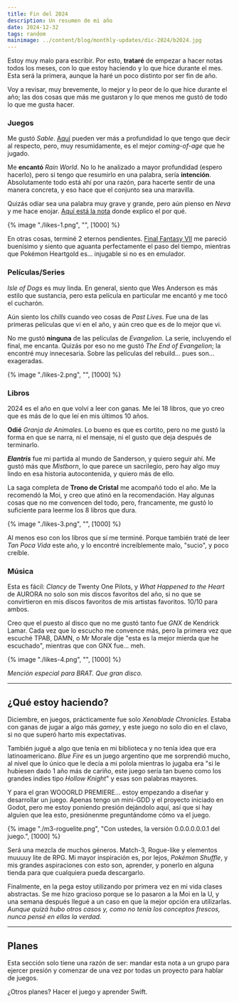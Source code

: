 ```yaml
---
title: Fin del 2024
description: Un resumen de mi año
date: 2024-12-32
tags: random
mainimage: ../content/blog/monthly-updates/dic-2024/b2024.jpg
--- 
```

Estoy muy malo para escribir. Por esto, **trataré** de empezar a hacer notas todos los meses, con lo que estoy haciendo y lo que hice durante el mes. Esta será la primera, aunque la haré un poco distinto por ser fin de año.

Voy a revisar, muy brevemente, lo mejor y lo peor de lo que hice durante el año; las dos cosas que más me gustaron y lo que menos me gustó de todo lo que me gusta hacer.   

### Juegos   

Me gustó *Sable*. [Aquí](/blog/sable) pueden ver más a profundidad lo que tengo que decir al respecto, pero, muy resumidamente, es el mejor *coming-of-age* que he jugado.    

Me **encantó** *Rain World*. No lo he analizado a mayor profundidad (espero hacerlo), pero si tengo que resumirlo en una palabra, sería **intención**. Absolutamente todo está ahí por una razón, para hacerte sentir de una manera concreta, y eso hace que el conjunto sea una maravilla.

Quizás odiar sea una palabra muy grave y grande, pero aún pienso en *Neva* y me hace enojar. [Aquí está la nota](/blog/neva) donde explico el por qué. 

{% image "./likes-1.png", "", [1000] %} 

En otras cosas, terminé 2 eternos pendientes. [Final Fantasy VII](/blog/ff7) me pareció buenísimo y siento que aguanta perfectamente el paso del tiempo, mientras que Pokémon Heartgold es... injugable si no es en emulador.

### Películas/Series    
*Isle of Dogs* es muy linda. En general, siento que Wes Anderson es más estilo que sustancia, pero esta película en particular me encantó y me tocó el cucharón.

Aún siento los *chills* cuando veo cosas de *Past Lives*. Fue una de las primeras películas que vi en el año, y aún creo que es de lo mejor que vi.    

No me gustó **ninguna** de las películas de *Evangelion*. La serie, incluyendo el final, me encanta. Quizás por eso no me gustó *The End of Evangelion*; la encontré muy innecesaria. Sobre las películas del rebuild… pues son… exageradas.

{% image "./likes-2.png", "", [1000] %}

### Libros   

2024 es el año en que volví a leer con ganas. Me leí 18 libros, que yo creo que es más de lo que leí en mis últimos 10 años.    

**Odié** *Granja de Animales*. Lo bueno es que es cortito, pero no me gustó la forma en que se narra, ni el mensaje, ni el gusto que deja después de terminarlo.    

***Elantris*** fue mi partida al mundo de Sanderson, y quiero seguir ahí. Me gustó más que *Mistborn*, lo que parece un sacrilegio, pero hay algo muy lindo en esa historia autocontenida, y quiero más de ello.    

La saga completa de **Trono de Cristal** me acompañó todo el año. Me la recomendó la Moi, y creo que atinó en la recomendación. Hay algunas cosas que no me convencen del todo, pero, francamente, me gustó lo suficiente para leerme los 8 libros que dura.

{% image "./likes-3.png", "", [1000] %}

Al menos eso con los libros que sí me terminé. Porque también traté de leer *Tan Poca Vida* este año, y lo encontré increíblemente malo, "sucio", y poco creíble.

### Música   

Esta es fácil: *Clancy* de Twenty One Pilots, y *What Happened to the Heart* de AURORA no solo son mis discos favoritos del año, si no que se convirtieron en mis discos favoritos de mis artistas favoritos. 10/10 para ambos.    

Creo que el puesto al disco que no me gustó tanto fue *GNX* de Kendrick Lamar. Cada vez que lo escucho me convence más, pero la primera vez que escuché TPAB, DAMN, o Mr Morale dije "esta es la mejor mierda que he escuchado", mientras que con GNX fue… meh.

{% image "./likes-4.png", "", [1000] %}

*Mención especial para BRAT. Que gran disco.* 

 --- 

## ¿Qué estoy haciendo?    

Diciembre, en juegos, prácticamente fue solo *Xenoblade Chronicles*. Estaba con ganas de jugar a algo más *gamey*, y este juego no solo dio en el clavo, si no que superó harto mis expectativas.    

También jugué a algo que tenía en mi biblioteca y no tenía idea que era latinoamericano. *Blue Fire* es un juego argentino que me sorprendió mucho, al nivel que lo único que le decía a mi polola mientras lo jugaba era "si le hubiesen dado 1 año más de cariño, este juego sería tan bueno como los grandes indies tipo *Hollow Knight*" y esas son palabras mayores.    

Y para el gran WOOORLD PREMIERE… estoy empezando a diseñar y desarrollar un juego. Apenas tengo un mini-GDD y el proyecto iniciado en Godot, pero me estoy poniendo presión dejándolo aquí, así que si hay alguien que lea esto, presiónenme preguntándome cómo va el juego.

{% image "./m3-roguelite.png", "Con ustedes, la versión 0.0.0.0.0.0.1 del juego.", [1000] %}

Será una mezcla de muchos géneros. Match-3, Rogue-like y elementos muuuuy lite de RPG. Mi mayor inspiración es, por lejos, *Pokémon Shuffle*, y mis grandes aspiraciones con esto son, aprender, y ponerlo en alguna tienda para que cualquiera pueda descargarlo.    

Finalmente, en la pega estoy utilizando por primera vez en mi vida clases abstractas. Se me hizo gracioso porque se lo pasaron a la Moi en la U, y una semana después llegué a un caso en que la mejor opción era utilizarlas. *Aunque quizá hubo otros casos y, como no tenía los conceptos frescos, nunca pensé en ellas la verdad.*   

 --- 

## Planes    
Esta sección solo tiene una razón de ser: mandar esta nota a un grupo para ejercer presión y comenzar de una vez por todas un proyecto para hablar de juegos.   

¿Otros planes? Hacer el juego y aprender Swift.   
